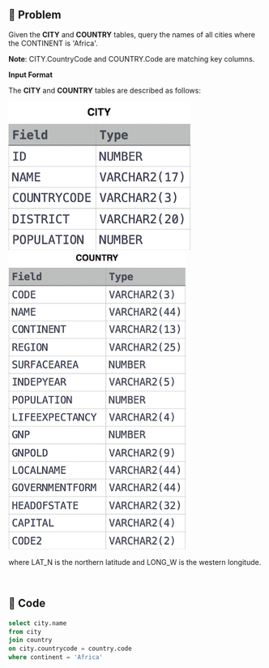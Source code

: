 ## 📌 Problem
Given the **CITY** and **COUNTRY** tables, query the names of all cities where the CONTINENT is 'Africa'.

**Note**: CITY.CountryCode and COUNTRY.Code are matching key columns.

**Input Format**

The **CITY** and **COUNTRY** tables are described as follows: 

![](image/2021-03-08-17-47-11.png)
![](image/2021-03-08-17-47-26.png)

where LAT_N is the northern latitude and LONG_W is the western longitude.

<br>

## 📌 Code
```sql
select city.name
from city
join country
on city.countrycode = country.code
where continent = 'Africa'
```